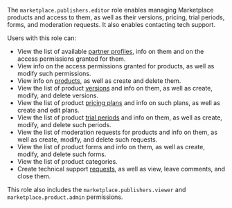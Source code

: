 The `marketplace.publishers.editor` role enables managing Marketplace products and access to them, as well as their versions, pricing, trial periods, forms, and moderation requests. It also enables contacting tech support.

Users with this role can:
* View the list of available [partner profiles](../../../marketplace/quickstart.md#registration), info on them and on the access permissions granted for them.
* View info on the access permissions granted for products, as well as modify such permissions.
* View info on [products](../../../marketplace/concepts/product.md), as well as create and delete them.
* View the list of product [versions](../../../marketplace/concepts/version.md) and info on them, as well as create, modify, and delete versions.
* View the list of product [pricing plans](../../../marketplace/concepts/tariff.md) and info on such plans, as well as create and edit plans.
* View the list of product [trial periods](../../../marketplace/concepts/trial-period.md) and info on them, as well as create, modify, and delete such periods.
* View the list of moderation requests for products and info on them, as well as create, modify, and delete such requests.
* View the list of product forms and info on them, as well as create, modify, and delete such forms.
* View the list of product categories.
* Create technical support [requests](../../../support/overview.md), as well as view, leave comments, and close them.

This role also includes the `marketplace.publishers.viewer` and `marketplace.product.admin` permissions.